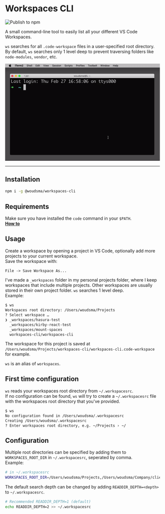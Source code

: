 # Workspaces CLI  
![Publish to npm](https://github.com/woudsma/workspaces-cli/workflows/Publish%20to%20npm/badge.svg?branch=master)  

A small command-line tool to easily list all your different VS Code Workspaces.  

`ws` searches for all `.code-workspace` files in a user-specified root directory.  
By default, `ws` searches only 1 level deep to prevent traversing folders like `node-modules`, `vendor`, etc.

![workspaces-cli-demo](assets/workspace-cli-demo.gif)

---
## Installation  
```sh
npm i -g @woudsma/workspaces-cli
```

## Requirements  
Make sure you have installed the `code` command in your `$PATH`.  
**[How to](https://code.visualstudio.com/docs/setup/mac#_launching-from-the-command-line)**

## Usage  
Create a workspace by opening a project in VS Code, optionally add more projects to your current workspace.  
Save the workspace with:  
```
File -> Save Workspace As...
```

I've made a `_workspaces` folder in my personal projects folder, where I keep workspaces that include multiple projects. Other workspaces are usually stored in their own project folder. `ws` searches 1 level deep.  
Example:
```
$ ws
Workspaces root directory: /Users/woudsma/Projects
? Select workspace …
❯ _workspaces/hasura-test
  _workspaces/kirby-react-test
  _workspaces/mount-spaces
  workspaces-cli/workspaces-cli
```
The workspace for this project is saved at `/Users/woudsma/Projects/workspaces-cli/workspaces-cli.code-workspace` for example.  

`ws` is an alias of `workspaces`.  

## First time configuration  
`ws` reads your workspaces root directory from `~/.workspacesrc`.  
If no configuration can be found, `ws` will try to create a `~/.workspacesrc` file with the workspaces root directory that you've provided.  
```
$ ws
No configuration found in /Users/woudsma/.workspacesrc
Creating /Users/woudsma/.workspacesrc
? Enter workspaces root directory, e.g. ~/Projects › ~/
```
## Configuration  
Multiple root directories can be specified by adding them to `WORKSPACES_ROOT_DIR` in `~/.workspacesrc`, seperated by comma.  
Example:
```sh
# in ~/.workspacesrc
WORKSPACES_ROOT_DIR=/Users/woudsma/Projects,/Users/woudsma/Company/clients
```

The default search depth can be changed by adding `READDIR_DEPTH=<depth>` to `~/.workspacesrc`.
```sh
# Recommended READDIR_DEPTH=1 (default)
echo READDIR_DEPTH=2 >> ~/.workspacesrc
```
